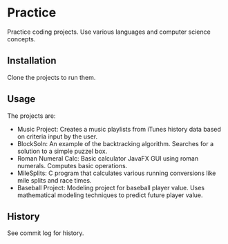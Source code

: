 # Practice
Practice coding projects.  Use various languages and computer science concepts.
## Installation
Clone the projects to run them.
## Usage
The projects are:
- Music Project: Creates a music playlists from iTunes history data based on criteria input by the user.
- BlockSoln: An example of the backtracking algorithm. Searches for a solution to a simple puzzel box.
- Roman Numeral Calc: Basic calculator JavaFX GUI using roman numerals.  Computes basic operations. 
- MileSplits: C program that calculates various running conversions like mile splits and race times.
- Baseball Project: Modeling project for baseball player value.  Uses mathematical modeling techniques to predict future player value.
## History
See commit log for history.
